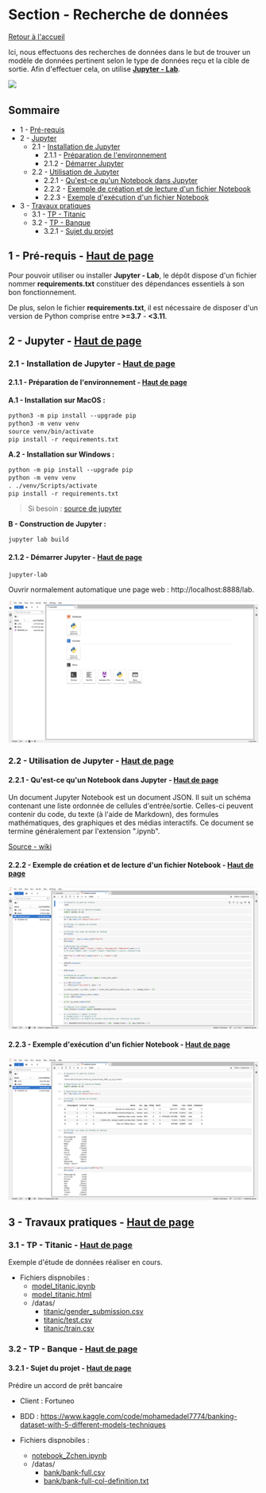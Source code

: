 # **Section - Recherche de données** <a name="top"></a>

[Retour à l'accueil](../../../)

Ici, nous effectuons des recherches de données dans le but de trouver un modèle de données pertinent selon le type de données reçu et la cible de sortie. Afin d'effectuer cela, on utilise [**Jupyter - Lab**](https://jupyter.org/).

<a href="https://jupyter.org/">
<img max-width="100px" src="https://jupyter.org/assets/homepage/main-logo.svg"/>
</a>

## Sommaire

- 1 - [Pré-requis](#1)
- 2 - [Jupyter](#2)
  - 2.1 - [Installation de Jupyter](#2-1)
    - 2.1.1 - [Préparation de l'environnement](#2-1-1)
    - 2.1.2 - [ Démarrer Jupyter](#2-1-2)
  - 2.2 - [Utilisation de Jupyter](#2-2)
    - 2.2.1 - [Qu'est-ce qu'un Notebook dans Jupyter](#2-2-1)
    - 2.2.2 - [Exemple de création et de lecture d'un fichier Notebook](#2-2-2)
    - 2.2.3 - [Exemple d'exécution d'un fichier Notebook](#2-2-3)
- 3 - [Travaux pratiques](#3)
  - 3.1 - [TP - Titanic](#3-1)
  - 3.2 - [TP - Banque](#3-2)
    - 3.2.1 - [Sujet du projet](#3-2-1)

## 1 - Pré-requis - [Haut de page](#top) <a name="1"></a>

Pour pouvoir utiliser ou installer **Jupyter - Lab**, le dépôt dispose d'un fichier nommer **requirements.txt** constituer des dépendances essentiels à son bon fonctionnement.

De plus, selon le fichier **requirements.txt**, il est nécessaire de disposer d'un version de Python comprise entre **>=3.7** - **<3.11**.

## 2 - Jupyter - [Haut de page](#top) <a name="2"></a>

### 2.1 - Installation de Jupyter - [Haut de page](#top) <a name="2-1"></a>

#### 2.1.1 - Préparation de l'environnement - [Haut de page](#top) <a name="2-1-1"></a>

**A.1 - Installation sur MacOS :**

```
python3 -m pip install --upgrade pip
python3 -m venv venv
source venv/bin/activate
pip install -r requirements.txt
```

**A.2 - Installation sur Windows :**

```
python -m pip install --upgrade pip
python -m venv venv
. ./venv/Scripts/activate
pip install -r requirements.txt
```

> Si besoin : [source de jupyter](https://jupyter.org/install)

**B - Construction de Jupyter :**

```
jupyter lab build
```

#### 2.1.2 -  Démarrer Jupyter - [Haut de page](#top) <a name="2-1-2"></a>

```
jupyter-lab
```

Ouvrir normalement automatique une page web : http://localhost:8888/lab.

![image](_img/001.png)

### 2.2 - Utilisation de Jupyter - [Haut de page](#top) <a name="2-2"></a>

#### 2.2.1 - Qu'est-ce qu'un Notebook dans Jupyter - [Haut de page](#top) <a name="2-2-1"></a>

Un document Jupyter Notebook est un document JSON. Il suit un schéma contenant une liste ordonnée de cellules d'entrée/sortie. Celles-ci peuvent contenir du code, du texte (à l'aide de Markdown), des formules mathématiques, des graphiques et des médias interactifs. Ce document se termine généralement par l'extension ".ipynb".

[Source - wiki](https://fr.wikipedia.org/wiki/Jupyter#Jupyter_Notebook)

#### 2.2.2 - Exemple de création et de lecture d'un fichier Notebook - [Haut de page](#top) <a name="2-2-2"></a>

![model_notebook](_img/002.png)

#### 2.2.3 - Exemple d'exécution d'un fichier Notebook - [Haut de page](#top) <a name="2-2-3"></a>

![model_notebook](_img/003.png)

## 3 - Travaux pratiques - [Haut de page](#top) <a name="3"></a>

### 3.1 - TP - Titanic - [Haut de page](#top) <a name="3-1"></a>

Exemple d'étude de données réaliser en cours.

- Fichiers dispnobiles : 
  - [model_titanic.ipynb](model_titanic.ipynb)
  - [model_titanic.html](model_titanic.html)
  - /datas/
    - [titanic/gender_submission.csv](/datas/titanic/gender_submission.csv)
    - [titanic/test.csv](/datas/titanic/test.csv)
    - [titanic/train.csv](/datas/titanic/train.csv)
  
### 3.2 - TP - Banque - [Haut de page](#top) <a name="3-2"></a>

#### 3.2.1 - Sujet du projet - [Haut de page](#top) <a name="3-2-1"></a>

Prédire un accord de prêt bancaire

- Client : Fortuneo
- BDD : https://www.kaggle.com/code/mohamedadel7774/banking-dataset-with-5-different-models-techniques

- Fichiers dispnobiles : 
  - [notebook_Zchen.ipynb](notebook_Zchen.ipynb)
  - /datas/
    - [bank/bank-full.csv](/datas/bank/bank-full.csv)
    - [bank/bank-full-col-definition.txt](/datas/bank/bank-full-col-definition.txt)